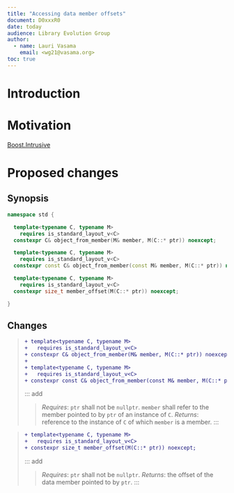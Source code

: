 ```yaml
---
title: "Accessing data member offsets"
document: D0xxxR0
date: today
audience: Library Evolution Group
author:
  - name: Lauri Vasama
    email: <wg21@vasama.org>
toc: true
---
```


# Introduction



# Motivation



[Boost.Intrusive](https://github.com/boostorg/intrusive/blob/boost-1.74.0/include/boost/intrusive/detail/parent_from_member.hpp)


# Proposed changes

## Synopsis

```cpp
namespace std {

  template<typename C, typename M>
    requires is_standard_layout_v<C>
  constexpr C& object_from_member(M& member, M(C::* ptr)) noexcept;

  template<typename C, typename M>
    requires is_standard_layout_v<C>
  constexpr const C& object_from_member(const M& member, M(C::* ptr)) noexcept;

  template<typename C, typename M>
    requires is_standard_layout_v<C>
  constexpr size_t member_offset(M(C::* ptr)) noexcept;

}
```

## Changes

> ```diff
> + template<typename C, typename M>
> +   requires is_standard_layout_v<C>
> + constexpr C& object_from_member(M& member, M(C::* ptr)) noexcept;
> +
> + template<typename C, typename M>
> +   requires is_standard_layout_v<C>
> + constexpr const C& object_from_member(const M& member, M(C::* ptr)) noexcept;
> ```
> ::: add
>> _Requires_: `ptr` shall not be `nullptr`. `member` shall refer to the member pointed to by `ptr` of an instance of `C`.
>> _Returns_: reference to the instance of `C` of which `member` is a member.
> :::

> ```diff
> + template<typename C, typename M>
> +   requires is_standard_layout_v<C>
> + constexpr size_t member_offset(M(C::* ptr)) noexcept;
> ```
> ::: add
>> _Requires_: `ptr` shall not be `nullptr`.
>> _Returns_: the offset of the data member pointed to by `ptr`.
> :::
